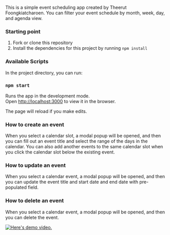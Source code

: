 This is a simple event scheduling app created by Theerut Foongkiatcharoen.
You can filter your event schedule by month, week, day, and agenda view.

### Starting point
1. Fork or clone this repository
2. Install the dependencies for this project by running `npm install`


### Available Scripts

In the project directory, you can run:

### `npm start`

Runs the app in the development mode.<br>
Open [http://localhost:3000](http://localhost:3000) to view it in the browser.

The page will reload if you make edits.<br>


### How to create an event

When you select a calendar slot, a modal popup will be opened, and then you can fill out an event title and select the range of the days in the calendar.
You can also add another events to the same calendar slot when you click the calendar slot below the existing event.


### How to update an event

When you select a calendar event, a modal popup will be opened, and then you can update the event title and start date and end date with pre-populated field.

### How to delete an event

When you select a calendar event, a modal popup will be opened, and then you can delete the event.


[![Here's demo video.](https://img.youtube.com/vi/zuGjyolK4Hg/0.jpg)](https://youtu.be/zuGjyolK4Hg)




